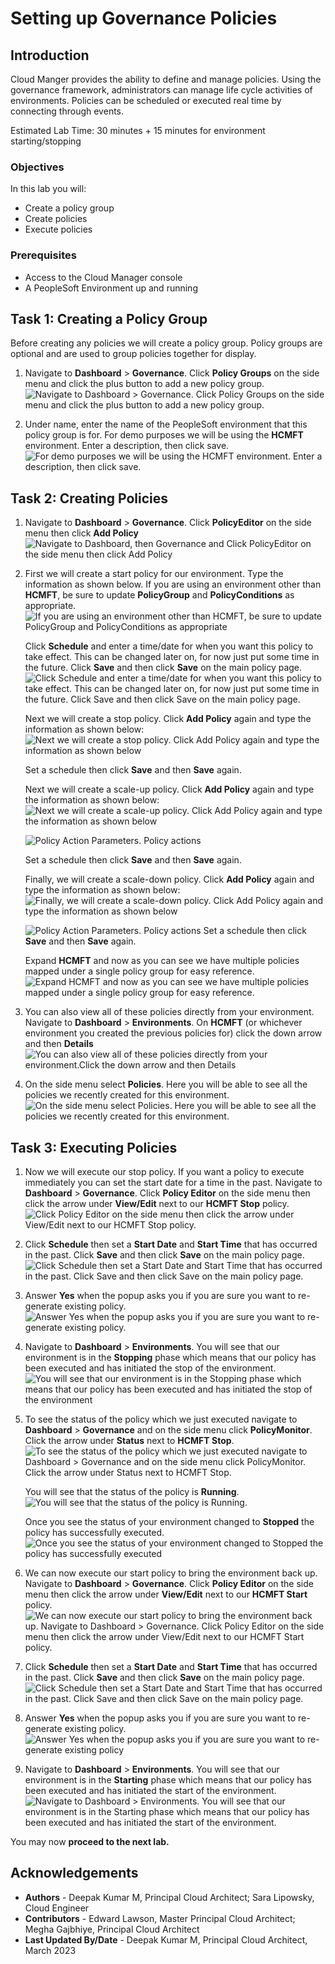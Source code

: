 # Setting up Governance Policies

## Introduction
Cloud Manger provides the ability to define and manage policies. Using the governance framework, administrators can manage life cycle activities of environments. Policies can be scheduled or executed real time by connecting through events.

Estimated Lab Time: 30 minutes + 15 minutes for environment starting/stopping

### Objectives
In this lab you will:
* Create a policy group
* Create policies
* Execute policies

### Prerequisites
- Access to the Cloud Manager console
- A PeopleSoft Environment up and running

## Task 1: Creating a Policy Group

Before creating any policies we will create a policy group. Policy groups are optional and are used to group policies together for display.

1.  Navigate to **Dashboard** > **Governance**. Click **Policy Groups** on the side menu and click the plus button to add a new policy group.
    ![Navigate to Dashboard > Governance. Click Policy Groups on the side menu and click the plus button to add a new policy group.](./images/policygroup.png "")

2.  Under name, enter the name of the PeopleSoft environment that this policy group is for. For demo purposes we will be using the **HCMFT** environment. Enter a description, then click save.
    ![For demo purposes we will be using the HCMFT environment. Enter a description, then click save.](./images/policysave.png "")

## Task 2: Creating Policies

1.  Navigate to **Dashboard** > **Governance**. Click **PolicyEditor** on the side menu then click **Add Policy**    
    ![Navigate to Dashboard, then Governance and  Click PolicyEditor on the side menu then click Add Policy](./images/policyadd.png "")

2.  First we will create a start policy for our environment. Type the information as shown below. If you are using an environment other than **HCMFT**, be sure to update **PolicyGroup** and **PolicyConditions** as appropriate.
    ![If you are using an environment other than HCMFT, be sure to update PolicyGroup and PolicyConditions as appropriate](./images/start.png "")

    Click **Schedule** and enter a time/date for when you want this policy to take effect. This can be changed later on, for now just put some time in the future. Click **Save** and then click **Save** on the main policy page.
    ![Click Schedule and enter a time/date for when you want this policy to take effect. This can be changed later on, for now just put some time in the future. Click Save and then click Save on the main policy page.](./images/schedule.png "")

    Next we will create a stop policy. Click **Add Policy** again and type the information as shown below:
    ![Next we will create a stop policy. Click Add Policy again and type the information as shown below](./images/stop.png "")

    Set a schedule then click **Save** and then **Save** again.

    Next we will create a scale-up policy. Click **Add Policy** again and type the information as shown below:
    ![Next we will create a scale-up policy. Click Add Policy again and type the information as shown below](./images/scaleup.png "")

    ![Policy Action Parameters. Policy actions ](./images/Policyactionup.png "")

    Set a schedule then click **Save** and then **Save** again.

    Finally, we will create a scale-down policy. Click **Add Policy** again and type the information as shown below:
    ![Finally, we will create a scale-down policy. Click Add Policy again and type the information as shown below](./images/scaledown.png "")
    
    ![Policy Action Parameters. Policy actions ](./images/policyactiondown.png "")
    Set a schedule then click **Save** and then **Save** again.

    Expand **HCMFT** and now as you can see we have multiple policies mapped under a single policy group for easy reference.
    ![Expand HCMFT and now as you can see we have multiple policies mapped under a single policy group for easy reference.](./images/policyview.png "")

3.  You can also view all of these policies directly from your environment. Navigate to **Dashboard** > **Environments**. On **HCMFT** (or whichever environment you created the previous policies for) click the down arrow and then **Details**
    ![You can also view all of these policies directly from your environment.Click the down arrow and then Details](./images/workshopdetail.png "")

4.  On the side menu select **Policies**. Here you will be able to see all the policies we recently created for this environment.
    ![On the side menu select Policies. Here you will be able to see all the policies we recently created for this environment.](./images/addpolicy.png "")

## Task 3: Executing Policies

1.  Now we will execute our stop policy. If you want a policy to execute immediately you can set the start date for a time in the past. Navigate to **Dashboard** > **Governance**. Click **Policy Editor** on the side menu then click the arrow under **View/Edit** next to our **HCMFT Stop** policy.
    ![Click Policy Editor on the side menu then click the arrow under View/Edit next to our HCMFT Stop policy.](./images/stoppolicy.png "")

2.  Click **Schedule** then set a **Start Date** and **Start Time** that has occurred in the past. Click **Save** and then click **Save** on the main policy page.
    ![Click Schedule then set a Start Date and Start Time that has occurred in the past. Click Save and then click Save on the main policy page.](./images/pastdate.png "")

3.  Answer **Yes** when the popup asks you if you are sure you want to re-generate existing policy.
    ![Answer Yes when the popup asks you if you are sure you want to re-generate existing policy.](./images/pop.png "")

4.  Navigate to **Dashboard** > **Environments**. You will see that our environment is in the **Stopping** phase which means that our policy has been executed and has initiated the stop of the environment.    
    ![You will see that our environment is in the Stopping phase which means that our policy has been executed and has initiated the stop of the environment](./images/stopprocess.png "")

5.  To see the status of the policy which we just executed navigate to **Dashboard** > **Governance** and on the side menu click **PolicyMonitor**. Click the arrow under **Status** next to **HCMFT Stop**.
    ![To see the status of the policy which we just executed navigate to Dashboard > Governance and on the side menu click PolicyMonitor. Click the arrow under Status next to HCMFT Stop.](./images/monitorpolicy.png "")

    You will see that the status of the policy is **Running**.
    ![You will see that the status of the policy is Running.](./images/policystatus.png "")

    Once you see the status of your environment changed to **Stopped** the policy has successfully executed.
    ![Once you see the status of your environment changed to Stopped the policy has successfully executed](./images/stopped.png "")

6.  We can now execute our start policy to bring the environment back up. Navigate to **Dashboard** > **Governance**. Click **Policy Editor** on the side menu then click the arrow under **View/Edit** next to our **HCMFT Start** policy.
    ![We can now execute our start policy to bring the environment back up. Navigate to Dashboard > Governance. Click Policy Editor on the side menu then click the arrow under View/Edit next to our HCMFT Start policy.](./images/startback.png "")

7.  Click **Schedule** then set a **Start Date** and **Start Time** that has occurred in the past. Click **Save** and then click **Save** on the main policy page.
    ![Click Schedule then set a Start Date and Start Time that has occurred in the past. Click Save and then click Save on the main policy page.](./images/pastdate.png "")

8.  Answer **Yes** when the popup asks you if you are sure you want to re-generate existing policy.
    ![Answer Yes when the popup asks you if you are sure you want to re-generate existing policy](./images/pop2.png "")

9.  Navigate to **Dashboard** > **Environments**. You will see that our environment is in the **Starting** phase which means that our policy has been executed and has initiated the start of the environment.    
    ![Navigate to Dashboard > Environments. You will see that our environment is in the Starting phase which means that our policy has been executed and has initiated the start of the environment.](./images/startagain.png "")

You may now **proceed to the next lab.**

## Acknowledgements
* **Authors** - Deepak Kumar M, Principal Cloud Architect; Sara Lipowsky, Cloud Engineer
* **Contributors** - Edward Lawson, Master Principal Cloud Architect; Megha Gajbhiye, Principal Cloud Architect
* **Last Updated By/Date** - Deepak Kumar M, Principal Cloud Architect, March 2023